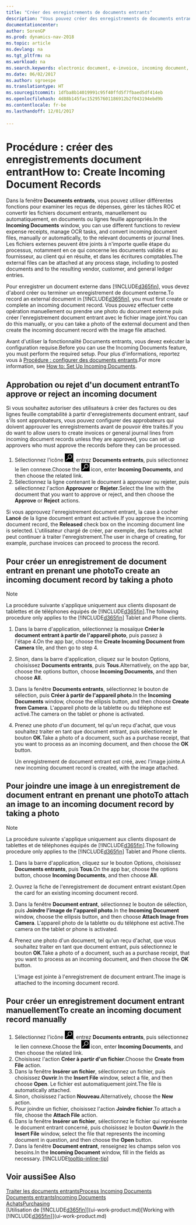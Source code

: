 ```yaml
---
title: "Créer des enregistrements de documents entrants"
description: "Vous pouvez créer des enregistrements de documents entrants, tels que des factures électroniques, et gérer des tâches OCR, du commerce électronique, et de l'échange de documents."
documentationcenter: 
author: SorenGP
ms.prod: dynamics-nav-2018
ms.topic: article
ms.devlang: na
ms.tgt_pltfrm: na
ms.workload: na
ms.search.keywords: electronic document, e-invoice, incoming document, OCR, ecommerce, document exchange, import invoice
ms.date: 06/02/2017
ms.author: sgroespe
ms.translationtype: HT
ms.sourcegitcommit: 1dfba8b14019991c95f40ffd5f7fbaed5df414eb
ms.openlocfilehash: 4d88b145fac152957601186912b2f043194ebd9b
ms.contentlocale: fr-be
ms.lasthandoff: 12/01/2017

---
```

# <a name="how-to-create-incoming-document-records"></a><span data-ttu-id="8e608-103">Procédure : créer des enregistrements document entrant</span><span class="sxs-lookup"><span data-stu-id="8e608-103">How to: Create Incoming Document Records</span></span>
<span data-ttu-id="8e608-104">Dans la fenêtre **Documents entrants**, vous pouvez utiliser différentes fonctions pour examiner les reçus de dépenses, gérer les tâches ROC et convertir les fichiers document entrants, manuellement ou automatiquement, en documents ou lignes feuille appropriés.</span><span class="sxs-lookup"><span data-stu-id="8e608-104">In the **Incoming Documents** window, you can use different functions to review expense receipts, manage OCR tasks, and convert incoming document files, manually or automatically, to the relevant documents or journal lines.</span></span> <span data-ttu-id="8e608-105">Les fichiers externes peuvent être joints à n'importe quelle étape du processus, notamment en ce qui concerne les documents validés et au fournisseur, au client qui en résulte, et dans les écritures comptables.</span><span class="sxs-lookup"><span data-stu-id="8e608-105">The external files can be attached at any process stage, including to posted documents and to the resulting vendor, customer, and general ledger entries.</span></span>

<span data-ttu-id="8e608-106">Pour enregistrer un document externe dans [!INCLUDE[d365fin](includes/d365fin_md.md)], vous devez d'abord créer ou terminer un enregistrement de document externe.</span><span class="sxs-lookup"><span data-stu-id="8e608-106">To record an external document in [!INCLUDE[d365fin](includes/d365fin_md.md)], you must first create or complete an incoming document record.</span></span> <span data-ttu-id="8e608-107">Vous pouvez effectuer cette opération manuellement ou prendre une photo du document externe puis créer l'enregistrement document entrant avec le fichier image joint.</span><span class="sxs-lookup"><span data-stu-id="8e608-107">You can do this manually, or you can take a photo of the external document and then create the incoming document record with the image file attached.</span></span>

<span data-ttu-id="8e608-108">Avant d'utiliser la fonctionnalité Documents entrants, vous devez exécuter la configuration requise.</span><span class="sxs-lookup"><span data-stu-id="8e608-108">Before you can use the Incoming Documents feature, you must perform the required setup.</span></span> <span data-ttu-id="8e608-109">Pour plus d'informations, reportez vous à [Procédure : configurer des documents entrants](across-how-setup-income-documents.md).</span><span class="sxs-lookup"><span data-stu-id="8e608-109">For more information, see [How to: Set Up Incoming Documents](across-how-setup-income-documents.md).</span></span>

## <a name="to-approve-or-reject-an-incoming-document"></a><span data-ttu-id="8e608-110">Approbation ou rejet d'un document entrant</span><span class="sxs-lookup"><span data-stu-id="8e608-110">To approve or reject an incoming document</span></span>
<span data-ttu-id="8e608-111">Si vous souhaitez autoriser des utilisateurs à créer des factures ou des lignes feuille comptabilité à partir d'enregistrements document entrant, sauf s'ils sont approbateurs, vous pouvez configurer des approbateurs qui doivent approuver les enregistrements avant de pouvoir être traités.</span><span class="sxs-lookup"><span data-stu-id="8e608-111">If you do want to allow users to create invoices or general journal lines from incoming document records unless they are approved, you can set up approvers who must approve the records before they can be processed.</span></span>

1. <span data-ttu-id="8e608-112">Sélectionnez l'icône ![Page ou état pour la recherche](media/ui-search/search_small.png "Page ou état pour la recherche"), entrez **Documents entrants**, puis sélectionnez le lien connexe.</span><span class="sxs-lookup"><span data-stu-id="8e608-112">Choose the ![Search for Page or Report](media/ui-search/search_small.png "Search for Page or Report icon") icon, enter **Incoming Documents**, and then choose the related link.</span></span>
2. <span data-ttu-id="8e608-113">Sélectionnez la ligne contenant le document à approuver ou rejeter, puis sélectionnez l'action **Approuver** or **Rejeter**.</span><span class="sxs-lookup"><span data-stu-id="8e608-113">Select the line with the document that you want to approve or reject, and then choose the **Approve** or **Reject** actions.</span></span>

<span data-ttu-id="8e608-114">Si vous approuvez l'enregistrement document entrant, la case à cocher **Lancé** de la ligne document entrant est activée.</span><span class="sxs-lookup"><span data-stu-id="8e608-114">If you approve the incoming document record, the **Released** check box on the incoming document line is selected.</span></span> <span data-ttu-id="8e608-115">L'utilisateur chargé de créer, par exemple, des factures achat peut continuer à traiter l'enregistrement.</span><span class="sxs-lookup"><span data-stu-id="8e608-115">The user in charge of creating, for example, purchase invoices can proceed to process the record.</span></span>

## <a name="to-create-an-incoming-document-record-by-taking-a-photo"></a><span data-ttu-id="8e608-116">Pour créer un enregistrement de document entrant en prenant une photo</span><span class="sxs-lookup"><span data-stu-id="8e608-116">To create an incoming document record by taking a photo</span></span>
> [!NOTE]  
>   <span data-ttu-id="8e608-117">La procédure suivante s'applique uniquement aux clients disposant de tablettes et de téléphones équipés de [!INCLUDE[d365fin](includes/d365fin_md.md)].</span><span class="sxs-lookup"><span data-stu-id="8e608-117">The following procedure only applies to the [!INCLUDE[d365fin](includes/d365fin_md.md)] Tablet and Phone clients.</span></span>

1. <span data-ttu-id="8e608-118">Dans la barre d'application, sélectionnez la mosaïque **Créer le document entrant à partir de l'appareil photo**, puis passez à l'étape 4.</span><span class="sxs-lookup"><span data-stu-id="8e608-118">On the app bar, choose the **Create Incoming Document from Camera** tile, and then go to step 4.</span></span>
2. <span data-ttu-id="8e608-119">Sinon, dans la barre d'application, cliquez sur le bouton Options, choisissez **Documents entrants**, puis **Tous**.</span><span class="sxs-lookup"><span data-stu-id="8e608-119">Alternatively, on the app bar, choose the options button, choose **Incoming Documents**, and then choose **All**.</span></span>
3. <span data-ttu-id="8e608-120">Dans la fenêtre **Documents entrants**, sélectionnez le bouton de sélection, puis **Créer à partir de l'appareil photo**.</span><span class="sxs-lookup"><span data-stu-id="8e608-120">In the **Incoming Documents** window, choose the ellipsis button, and then choose **Create from Camera**.</span></span> <span data-ttu-id="8e608-121">L'appareil photo de la tablette ou du téléphone est activé.</span><span class="sxs-lookup"><span data-stu-id="8e608-121">The camera on the tablet or phone is activated.</span></span>
4. <span data-ttu-id="8e608-122">Prenez une photo d'un document, tel qu'un reçu d'achat, que vous souhaitez traiter en tant que document entrant, puis sélectionnez le bouton **OK**.</span><span class="sxs-lookup"><span data-stu-id="8e608-122">Take a photo of a document, such as a purchase receipt, that you want to process as an incoming document, and then choose the **OK** button.</span></span>

    <span data-ttu-id="8e608-123">Un enregistrement de document entrant est créé, avec l'image jointe.</span><span class="sxs-lookup"><span data-stu-id="8e608-123">A new incoming document record is created, with the image attached.</span></span>

## <a name="to-attach-an-image-to-an-incoming-document-record-by-taking-a-photo"></a><span data-ttu-id="8e608-124">Pour joindre une image à un enregistrement de document entrant en prenant une photo</span><span class="sxs-lookup"><span data-stu-id="8e608-124">To attach an image to an incoming document record by taking a photo</span></span>
> [!NOTE]  
>   <span data-ttu-id="8e608-125">La procédure suivante s'applique uniquement aux clients disposant de tablettes et de téléphones équipés de [!INCLUDE[d365fin](includes/d365fin_md.md)].</span><span class="sxs-lookup"><span data-stu-id="8e608-125">The following procedure only applies to the [!INCLUDE[d365fin](includes/d365fin_md.md)] Tablet and Phone clients.</span></span>

1. <span data-ttu-id="8e608-126">Dans la barre d'application, cliquez sur le bouton Options, choisissez **Documents entrants**, puis **Tous**.</span><span class="sxs-lookup"><span data-stu-id="8e608-126">On the app bar, choose the options button, choose **Incoming Documents**, and then choose **All**.</span></span>
2. <span data-ttu-id="8e608-127">Ouvrez la fiche de l'enregistrement de document entrant existant.</span><span class="sxs-lookup"><span data-stu-id="8e608-127">Open the card for an existing incoming document record.</span></span>
3. <span data-ttu-id="8e608-128">Dans la fenêtre **Document entrant**, sélectionnez le bouton de sélection, puis **Joindre l'image de l'appareil photo**.</span><span class="sxs-lookup"><span data-stu-id="8e608-128">In the **Incoming Document** window, choose the ellipsis button, and then choose **Attach Image from Camera**.</span></span> <span data-ttu-id="8e608-129">L'appareil photo de la tablette ou du téléphone est activé.</span><span class="sxs-lookup"><span data-stu-id="8e608-129">The camera on the tablet or phone is activated.</span></span>
4. <span data-ttu-id="8e608-130">Prenez une photo d'un document, tel qu'un reçu d'achat, que vous souhaitez traiter en tant que document entrant, puis sélectionnez le bouton **OK**.</span><span class="sxs-lookup"><span data-stu-id="8e608-130">Take a photo of a document, such as a purchase receipt, that you want to process as an incoming document, and then choose the **OK** button.</span></span>

    <span data-ttu-id="8e608-131">L'image est jointe à l'enregistrement de document entrant.</span><span class="sxs-lookup"><span data-stu-id="8e608-131">The image is attached to the incoming document record.</span></span>

## <a name="to-create-an-incoming-document-record-manually"></a><span data-ttu-id="8e608-132">Pour créer un enregistrement document entrant manuellement</span><span class="sxs-lookup"><span data-stu-id="8e608-132">To create an incoming document record manually</span></span>
1. <span data-ttu-id="8e608-133">Sélectionnez l'icône ![Page ou état pour la recherche](media/ui-search/search_small.png "Page ou état pour la recherche"), entrez **Documents entrants**, puis sélectionnez le lien connexe.</span><span class="sxs-lookup"><span data-stu-id="8e608-133">Choose the ![Search for Page or Report](media/ui-search/search_small.png "Search for Page or Report icon") icon, enter **Incoming Documents**, and then choose the related link.</span></span>
2. <span data-ttu-id="8e608-134">Choisissez l'action **Créer à partir d'un fichier**.</span><span class="sxs-lookup"><span data-stu-id="8e608-134">Choose the **Create from File** action.</span></span>  
3. <span data-ttu-id="8e608-135">Dans la fenêtre **Insérer un fichier**, sélectionnez un fichier, puis choisissez **Ouvrir**.</span><span class="sxs-lookup"><span data-stu-id="8e608-135">In the **Insert File** window, select a file, and then choose **Open**.</span></span> <span data-ttu-id="8e608-136">Le fichier est automatiquement joint.</span><span class="sxs-lookup"><span data-stu-id="8e608-136">The file is automatically attached.</span></span>
4. <span data-ttu-id="8e608-137">Sinon, choisissez l'action **Nouveau**.</span><span class="sxs-lookup"><span data-stu-id="8e608-137">Alternatively, choose the **New** action.</span></span>
5. <span data-ttu-id="8e608-138">Pour joindre un fichier, choisissez l'action **Joindre fichier**.</span><span class="sxs-lookup"><span data-stu-id="8e608-138">To attach a file, choose the **Attach File** action.</span></span>
6. <span data-ttu-id="8e608-139">Dans la fenêtre **Insérer un fichier**, sélectionnez le fichier qui représente le document entrant concerné, puis choisissez le bouton **Ouvrir**.</span><span class="sxs-lookup"><span data-stu-id="8e608-139">In the **Insert File** window, select the file that represents the incoming document in question, and then choose the **Open** button.</span></span>
7. <span data-ttu-id="8e608-140">Dans la fenêtre **Document entrant**, renseignez les champs selon vos besoins.</span><span class="sxs-lookup"><span data-stu-id="8e608-140">In the **Incoming Document** window, fill in the fields as necessary.</span></span> [!INCLUDE[tooltip-inline-tip](includes/tooltip-inline-tip_md.md)]

## <a name="see-also"></a><span data-ttu-id="8e608-141">Voir aussi</span><span class="sxs-lookup"><span data-stu-id="8e608-141">See Also</span></span>
[<span data-ttu-id="8e608-142">Traiter les documents entrants</span><span class="sxs-lookup"><span data-stu-id="8e608-142">Process Incoming Documents</span></span>](across-process-income-documents.md)  
[<span data-ttu-id="8e608-143">Documents entrants</span><span class="sxs-lookup"><span data-stu-id="8e608-143">Incoming Documents</span></span>](across-income-documents.md)  
[<span data-ttu-id="8e608-144">Achats</span><span class="sxs-lookup"><span data-stu-id="8e608-144">Purchasing</span></span>](purchasing-manage-purchasing.md)  
<span data-ttu-id="8e608-145">[Utilisation de [!INCLUDE[d365fin](includes/d365fin_md.md)]](ui-work-product.md)</span><span class="sxs-lookup"><span data-stu-id="8e608-145">[Working with [!INCLUDE[d365fin](includes/d365fin_md.md)]](ui-work-product.md)</span></span>

